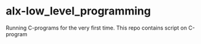 # alx-low_level_programming
Running C-programs for the very first time. This repo contains script on C-program
